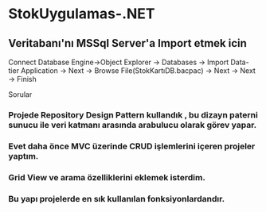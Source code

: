 # StokUygulamas-.NET





## Veritabanı'nı MSSql Server'a Import etmek icin

Connect Database Engine->Object Explorer -> Databases -> Import Data-tier Application -> Next -> Browse File(StokKartıDB.bacpac) -> Next -> Next -> Finish

Sorular

### Projede Repository Design Pattern kullandık , bu dizayn paterni sunucu ile veri katmanı arasında arabulucu olarak görev yapar.
### Evet daha önce MVC üzerinde CRUD işlemlerini içeren projeler yaptım.
### Grid View ve arama özelliklerini eklemek isterdim.
### Bu yapı projelerde en sık kullanılan fonksiyonlardandır.

